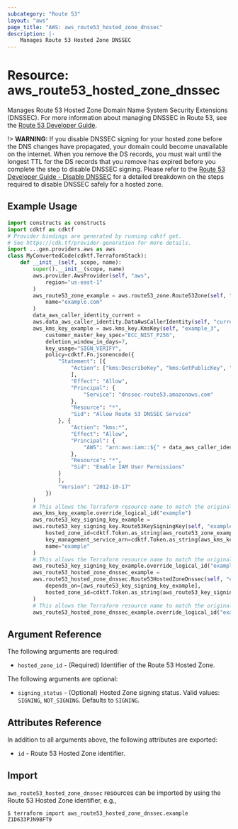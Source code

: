 ```yaml
---
subcategory: "Route 53"
layout: "aws"
page_title: "AWS: aws_route53_hosted_zone_dnssec"
description: |-
    Manages Route 53 Hosted Zone DNSSEC
---
```


# Resource: aws_route53_hosted_zone_dnssec

Manages Route 53 Hosted Zone Domain Name System Security Extensions (DNSSEC). For more information about managing DNSSEC in Route 53, see the [Route 53 Developer Guide](https://docs.aws.amazon.com/Route53/latest/DeveloperGuide/dns-configuring-dnssec.html).

!> **WARNING:** If you disable DNSSEC signing for your hosted zone before the DNS changes have propagated, your domain could become unavailable on the internet. When you remove the DS records, you must wait until the longest TTL for the DS records that you remove has expired before you complete the step to disable DNSSEC signing. Please refer to the [Route 53 Developer Guide - Disable DNSSEC](https://docs.aws.amazon.com/Route53/latest/DeveloperGuide/dns-configuring-dnssec-disable.html) for a detailed breakdown on the steps required to disable DNSSEC safely for a hosted zone.

## Example Usage

```python
import constructs as constructs
import cdktf as cdktf
# Provider bindings are generated by running cdktf get.
# See https://cdk.tf/provider-generation for more details.
import ...gen.providers.aws as aws
class MyConvertedCode(cdktf.TerraformStack):
    def __init__(self, scope, name):
        super().__init__(scope, name)
        aws.provider.AwsProvider(self, "aws",
            region="us-east-1"
        )
        aws_route53_zone_example = aws.route53_zone.Route53Zone(self, "example",
            name="example.com"
        )
        data_aws_caller_identity_current =
        aws.data_aws_caller_identity.DataAwsCallerIdentity(self, "current")
        aws_kms_key_example = aws.kms_key.KmsKey(self, "example_3",
            customer_master_key_spec="ECC_NIST_P256",
            deletion_window_in_days=7,
            key_usage="SIGN_VERIFY",
            policy=cdktf.Fn.jsonencode({
                "Statement": [{
                    "Action": ["kms:DescribeKey", "kms:GetPublicKey", "kms:Sign", "kms:Verify"
                    ],
                    "Effect": "Allow",
                    "Principal": {
                        "Service": "dnssec-route53.amazonaws.com"
                    },
                    "Resource": "*",
                    "Sid": "Allow Route 53 DNSSEC Service"
                }, {
                    "Action": "kms:*",
                    "Effect": "Allow",
                    "Principal": {
                        "AWS": "arn:aws:iam::${" + data_aws_caller_identity_current.account_id + "}:root"
                    },
                    "Resource": "*",
                    "Sid": "Enable IAM User Permissions"
                }
                ],
                "Version": "2012-10-17"
            })
        )
        # This allows the Terraform resource name to match the original name. You can remove the call if you don't need them to match.
        aws_kms_key_example.override_logical_id("example")
        aws_route53_key_signing_key_example =
        aws.route53_key_signing_key.Route53KeySigningKey(self, "example_4",
            hosted_zone_id=cdktf.Token.as_string(aws_route53_zone_example.id),
            key_management_service_arn=cdktf.Token.as_string(aws_kms_key_example.arn),
            name="example"
        )
        # This allows the Terraform resource name to match the original name. You can remove the call if you don't need them to match.
        aws_route53_key_signing_key_example.override_logical_id("example")
        aws_route53_hosted_zone_dnssec_example =
        aws.route53_hosted_zone_dnssec.Route53HostedZoneDnssec(self, "example_5",
            depends_on=[aws_route53_key_signing_key_example],
            hosted_zone_id=cdktf.Token.as_string(aws_route53_key_signing_key_example.hosted_zone_id)
        )
        # This allows the Terraform resource name to match the original name. You can remove the call if you don't need them to match.
        aws_route53_hosted_zone_dnssec_example.override_logical_id("example")
```

## Argument Reference

The following arguments are required:

* `hosted_zone_id` - (Required) Identifier of the Route 53 Hosted Zone.

The following arguments are optional:

* `signing_status` - (Optional) Hosted Zone signing status. Valid values: `SIGNING`, `NOT_SIGNING`. Defaults to `SIGNING`.

## Attributes Reference

In addition to all arguments above, the following attributes are exported:

* `id` - Route 53 Hosted Zone identifier.

## Import

`aws_route53_hosted_zone_dnssec` resources can be imported by using the Route 53 Hosted Zone identifier, e.g.,

```
$ terraform import aws_route53_hosted_zone_dnssec.example Z1D633PJN98FT9
```

<!-- cache-key: cdktf-0.17.0-pre.15 input-c7c0bebe1176c9b4ad70b74f4fd098ec71fa0f5853d2b5e5af85863be86dac32 -->